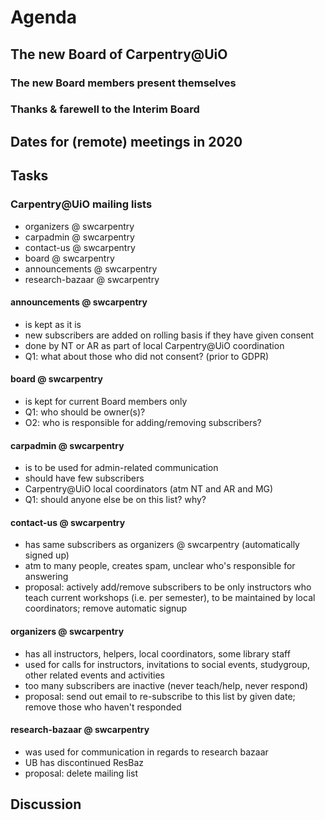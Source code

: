 # Agenda

## The new Board of Carpentry@UiO

### The new Board members present themselves

### Thanks & farewell to the Interim Board

## Dates for (remote) meetings in 2020

## Tasks

### Carpentry@UiO mailing lists

- organizers @ swcarpentry
- carpadmin @ swcarpentry
- contact-us @ swcarpentry
- board @ swcarpentry
- announcements @ swcarpentry
- research-bazaar @ swcarpentry

#### announcements @ swcarpentry 
- is kept as it is
- new subscribers are added on rolling basis if they have given consent
- done by NT or AR as part of local Carpentry@UiO coordination
- Q1: what about those who did not consent? (prior to GDPR)

#### board @ swcarpentry
- is kept for current Board members only
- Q1: who should be owner(s)?
- O2: who is responsible for adding/removing subscribers?

#### carpadmin @ swcarpentry
- is to be used for admin-related communication
- should have few subscribers
- Carpentry@UiO local coordinators (atm NT and AR and MG)
- Q1: should anyone else be on this list? why?

#### contact-us @ swcarpentry
- has same subscribers as organizers @ swcarpentry (automatically signed up)
- atm to many people, creates spam, unclear who's responsible for answering
- proposal: actively add/remove subscribers to be only instructors who teach current workshops (i.e. per semester), to be maintained by local coordinators; remove automatic signup

#### organizers @ swcarpentry
- has all instructors, helpers, local coordinators, some library staff
- used for calls for instructors, invitations to social events, studygroup, other related events and activities
- too many subscribers are inactive (never teach/help, never respond)
- proposal: send out email to re-subscribe to this list by given date; remove those who haven't responded

#### research-bazaar @ swcarpentry
- was used for communication in regards to research bazaar
- UB has discontinued ResBaz
- proposal: delete mailing list


## Discussion
